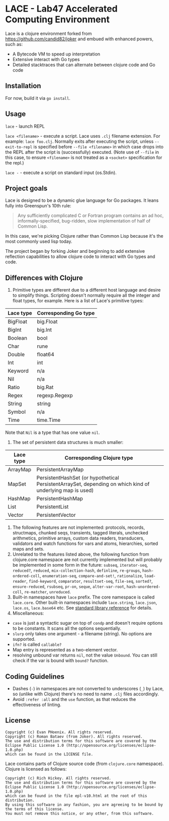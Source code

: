
# LACE - Lab47 Accelerated Computing Environment

Lace is a clojure environment forked from https://github.com/candid82/joker and embued with enhanced powers, such as:

* A Bytecode VM to speed up interpretation
* Extensive interact with Go types
* Detailed stacktraces that can alternate between clojure code and Go code

## Installation

For now, build it via `go install`.

## Usage

`lace` - launch REPL

`lace <filename>` - execute a script. Lace uses `.clj` filename extension. For example: `lace foo.clj`. Normally exits after executing the script, unless `--exit-to-repl` is specified before `--file <filename>`
in which case drops into the REPL after the script is (successfully) executed. (Note use of `--file` in this case, to ensure `<filename>` is not treated as a `<socket>` specification for the repl.)

`lace -` - execute a script on standard input (os.Stdin).

## Project goals

Lace is designed to be a dynamic glue language for Go packages. It leans fully into Greenspun's 10th rule:

> Any sufficiently complicated C or Fortran program contains an ad hoc, informally-specified, bug-ridden, slow implementation of half of Common Lisp.

In this case, we're picking Clojure rather than Common Lisp because it's the most commonly used lisp today.

The project began by forking Joker and beginning to add extensive reflection capabilities to allow clojure code to interact with Go types and code.

## Differences with Clojure

1. Primitive types are different due to a different host language and desire to simplify things. Scripting doesn't normally require all the integer and float types, for example. Here is a list of Lace's primitive types:

  | Lace type | Corresponding Go type |
  |------------|-----------------------|
  | BigFloat   | big.Float             |
  | BigInt     | big.Int               |
  | Boolean    | bool                  |
  | Char       | rune                  |
  | Double     | float64               |
  | Int        | int                   |
  | Keyword    | n/a                   |
  | Nil        | n/a                   |
  | Ratio      | big.Rat               |
  | Regex      | regexp.Regexp         |
  | String     | string                |
  | Symbol     | n/a                   |
  | Time       | time.Time             |

  Note that `Nil` is a type that has one value `nil`.

1. The set of persistent data structures is much smaller:

  | Lace type | Corresponding Clojure type |
  | ---------- | -------------------------- |
  | ArrayMap   | PersistentArrayMap         |
  | MapSet     | PersistentHashSet (or hypothetical PersistentArraySet, depending on which kind of underlying map is used) |
  | HashMap    | PersistentHashMap          |
  | List       | PersistentList             |
  | Vector     | PersistentVector           |

1. The following features are not implemented: protocols, records, structmaps, chunked seqs, transients, tagged literals, unchecked arithmetics, primitive arrays, custom data readers, transducers, validators and watch functions for vars and atoms, hierarchies, sorted maps and sets.
1. Unrelated to the features listed above, the following function from clojure.core namespace are not currently implemented but will probably be implemented in some form in the future: `subseq`, `iterator-seq`, `reduced?`, `reduced`, `mix-collection-hash`, `definline`, `re-groups`, `hash-ordered-coll`, `enumeration-seq`, `compare-and-set!`, `rationalize`, `load-reader`, `find-keyword`, `comparator`, `resultset-seq`, `file-seq`, `sorted?`, `ensure-reduced`, `rsubseq`, `pr-on`, `seque`, `alter-var-root`, `hash-unordered-coll`, `re-matcher`, `unreduced`.
1. Built-in namespaces have `lace` prefix. The core namespace is called `lace.core`. Other built-in namespaces include `lace.string`, `lace.json`, `lace.os`, `lace.base64` etc. See [standard library reference](https://candid82.github.io/lace/) for details.
1. Miscellaneous:
  - `case` is just a syntactic sugar on top of `condp` and doesn't require options to be constants. It scans all the options sequentially.
  - `slurp` only takes one argument - a filename (string). No options are supported.
  - `ifn?` is called `callable?`
  - Map entry is represented as a two-element vector.
  - resolving unbound var returns `nil`, not the value `Unbound`. You can still check if the var is bound with `bound?` function.

## Coding Guidelines

- Dashes (`-`) in namespaces are not converted to underscores (`_`) by Lace, so (unlike with Clojure) there's no need to name `.clj` files accordingly.
- Avoid `:refer :all` and the `use` function, as that reduces the effectiveness of linting.

## License


```
Copyright (c) Evan PHoenix. All rights reserved.
Copyright (c) Roman Bataev (from Joker). All rights reserved.
The use and distribution terms for this software are covered by the
Eclipse Public License 1.0 (http://opensource.org/licenses/eclipse-1.0.php)
which can be found in the LICENSE file.
```

Lace contains parts of Clojure source code (from `clojure.core` namespace). Clojure is licensed as follows:

```
Copyright (c) Rich Hickey. All rights reserved.
The use and distribution terms for this software are covered by the
Eclipse Public License 1.0 (http://opensource.org/licenses/eclipse-1.0.php)
which can be found in the file epl-v10.html at the root of this distribution.
By using this software in any fashion, you are agreeing to be bound by
the terms of this license.
You must not remove this notice, or any other, from this software.
```


